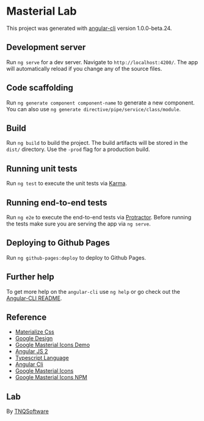 # Masterial Lab

This project was generated with [angular-cli](https://github.com/angular/angular-cli) version 1.0.0-beta.24.

## Development server
Run `ng serve` for a dev server. Navigate to `http://localhost:4200/`. The app will automatically reload if you change any of the source files.

## Code scaffolding

Run `ng generate component component-name` to generate a new component. You can also use `ng generate directive/pipe/service/class/module`.

## Build

Run `ng build` to build the project. The build artifacts will be stored in the `dist/` directory. Use the `-prod` flag for a production build.

## Running unit tests

Run `ng test` to execute the unit tests via [Karma](https://karma-runner.github.io).

## Running end-to-end tests

Run `ng e2e` to execute the end-to-end tests via [Protractor](http://www.protractortest.org/).
Before running the tests make sure you are serving the app via `ng serve`.

## Deploying to Github Pages

Run `ng github-pages:deploy` to deploy to Github Pages.

## Further help

To get more help on the `angular-cli` use `ng help` or go check out the [Angular-CLI README](https://github.com/angular/angular-cli/blob/master/README.md).

## Reference
* [Materialize Css](http://materializecss.com/)
* [Google Design](https://design.google.com/)
* [Google Masterial Icons Demo](https://material.io/icons/)
* [Angular JS 2](https://angular.io/)
* [Typescript Language](http://www.typescriptlang.org/)
* [Angular Cli](https://github.com/angular/angular-cli)
* [Google Masterial Icons](https://github.com/google/material-design-icons)
* [Google Masterial Icons NPM](https://www.npmjs.com/package/material-design-icons)

## Lab
By [TNQSoftware](http://tnqsoft.com)
